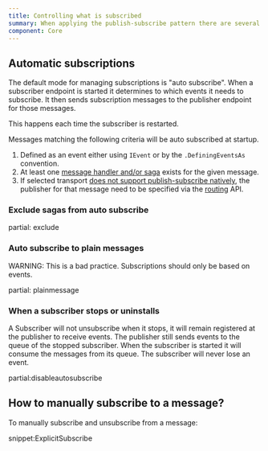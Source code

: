 ```yaml
---
title: Controlling what is subscribed
summary: When applying the publish-subscribe pattern there are several ways to control what messages are subscribed to
component: Core
---
```



## Automatic subscriptions

The default mode for managing subscriptions is "auto subscribe". When a subscriber endpoint is started it determines to which events it needs to subscribe. It then sends subscription messages to the publisher endpoint for those messages.

This happens each time the subscriber is restarted.

Messages matching the following criteria will be auto subscribed at startup.

 1. Defined as an event either using `IEvent` or by the `.DefiningEventsAs` convention.
 1. At least one [message handler and/or saga](/nservicebus/handlers/) exists for the given message.
 1. If selected transport [does not support publish-subscribe natively](/nservicebus/transports/#types-of-transports-unicast-only-transports), the publisher for that message need to be specified via the [routing](/nservicebus/messaging/routing.md) API.


### Exclude sagas from auto subscribe

partial: exclude


### Auto subscribe to plain messages

WARNING: This is a bad practice. Subscriptions should only be based on events.

partial: plainmessage


### When a subscriber stops or uninstalls

A Subscriber will not unsubscribe when it stops, it will remain registered at the publisher to receive events. The publisher still sends events to the queue of the stopped subscriber. When the subscriber is started it will consume the messages from its queue. The subscriber will never lose an event.


partial:disableautosubscribe


## How to manually subscribe to a message?

To manually subscribe and unsubscribe from a message:

snippet:ExplicitSubscribe

